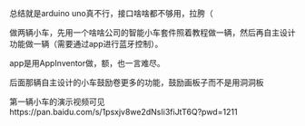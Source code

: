 总结就是arduino uno真不行，接口啥啥都不够用，拉胯（

做两辆小车，先用一个啥啥公司的智能小车套件照着教程做一辆，然后再自主设计功能做一辆（需要通过app进行蓝牙控制）。

app是用AppInventor做，额，也一言难尽。

后面那辆自主设计的小车鼓励卷更多的功能，鼓励画板子而不是用洞洞板

第一辆小车的演示视频可见https://pan.baidu.com/s/1psxjv8we2dNsIi3fiJtT6Q?pwd=1211
